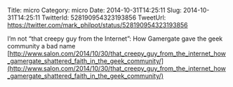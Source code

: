 Title: micro
Category: micro
Date: 2014-10-31T14:25:11
Slug: 2014-10-31T14:25:11
TwitterId: 528190954323193856
TweetUrl: https://twitter.com/mark_philpot/status/528190954323193856

I’m not “that creepy guy from the Internet”: How Gamergate gave the geek community a bad name [http://www.salon.com/2014/10/30/that_creepy_guy_from_the_internet_how_gamergate_shattered_faith_in_the_geek_community/](http://www.salon.com/2014/10/30/that_creepy_guy_from_the_internet_how_gamergate_shattered_faith_in_the_geek_community/)